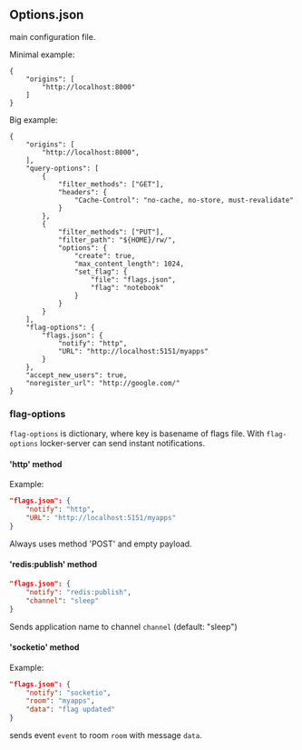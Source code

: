 ## Options.json


main configuration file.

Minimal example:
~~~
{
    "origins": [
	    "http://localhost:8000"
    ]
}
~~~

Big example:
~~~
{
    "origins": [
        "http://localhost:8000",
    ],
    "query-options": [
        {
            "filter_methods": ["GET"],
            "headers": {
                "Cache-Control": "no-cache, no-store, must-revalidate"
            }
        },
        {
            "filter_methods": ["PUT"],
            "filter_path": "${HOME}/rw/",
            "options": {
                "create": true,
                "max_content_length": 1024,
                "set_flag": {
                    "file": "flags.json",
                    "flag": "notebook"
                }
            }
        }
    ],
    "flag-options": {
    	"flags.json": {
	    	"notify": "http",
    		"URL": "http://localhost:5151/myapps"
	    }
    },
    "accept_new_users": true,
    "noregister_url": "http://google.com/"
}
~~~

### flag-options
`flag-options` is dictionary, where key is basename of flags file. With `flag-options` locker-server can send instant notifications.

#### 'http' method

Example:
~~~json
"flags.json": {
    "notify": "http",
    "URL": "http://localhost:5151/myapps"
}
~~~

Always uses method 'POST' and empty payload.

#### 'redis:publish' method
~~~json
"flags.json": {
    "notify": "redis:publish",
    "channel": "sleep"
}
~~~

Sends application name to channel `channel` (default: "sleep")

#### 'socketio' method 
Example:
~~~json
"flags.json": {
    "notify": "socketio",
    "room": "myapps",
    "data": "flag updated"
}
~~~

sends event `event` to room `room` with message `data`.
